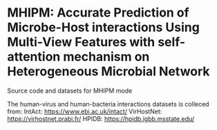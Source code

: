 # MHIPM: Accurate Prediction of Microbe-Host interactions Using Multi-View Features with self-attention mechanism on Heterogeneous Microbial Network
Source code and datasets for MHIPM mode


The human-virus and human-bacteria interactions datasets is colleced from:
IntAct: https://www.ebi.ac.uk/intact/
VirHostNet: https://virhostnet.prabi.fr/
HPIDB: https://hpidb.igbb.msstate.edu/
